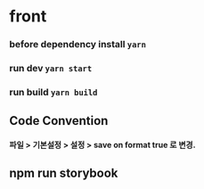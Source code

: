 # front

### before dependency install `yarn`

### run dev `yarn start`

### run build `yarn build`

## Code Convention

#### 파일 > 기본설정 > 설정 > save on format true 로 변경.

## npm run storybook
